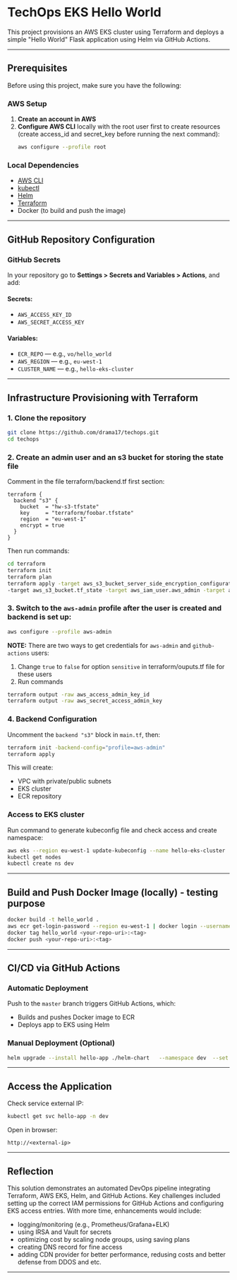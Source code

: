 # TechOps EKS Hello World

This project provisions an AWS EKS cluster using Terraform and deploys a simple "Hello World" Flask application using Helm via GitHub Actions.

---

## Prerequisites

Before using this project, make sure you have the following:

### AWS Setup

1. **Create an account in AWS**
2. **Configure AWS CLI** locally with the root user first to create resources (create access_id and secret_key before running the next command):
   ```sh
   aws configure --profile root
   ```

### Local Dependencies

- [AWS CLI](https://docs.aws.amazon.com/cli/latest/userguide/install-cliv2.html)
- [kubectl](https://kubernetes.io/docs/tasks/tools/)
- [Helm](https://helm.sh/docs/intro/install/)
- [Terraform](https://developer.hashicorp.com/terraform/downloads)
- Docker (to build and push the image)

---

## GitHub Repository Configuration

### GitHub Secrets

In your repository go to **Settings > Secrets and Variables > Actions**, and add:

#### Secrets:
- `AWS_ACCESS_KEY_ID`
- `AWS_SECRET_ACCESS_KEY`

#### Variables:
- `ECR_REPO` — e.g., `vo/hello_world`
- `AWS_REGION` — e.g., `eu-west-1`
- `CLUSTER_NAME` — e.g., `hello-eks-cluster`

---

## Infrastructure Provisioning with Terraform

### 1. Clone the repository

```bash
git clone https://github.com/drama17/techops.git
cd techops
```

### 2. Create an admin user and an s3 bucket for storing the state file

Comment in the file terraform/backend.tf first section:
```
terraform {
  backend "s3" {
    bucket  = "hw-s3-tfstate"
    key     = "terraform/foobar.tfstate"
    region  = "eu-west-1"
    encrypt = true
  }
}
```
Then run commands:
```bash
cd terraform
terraform init
terraform plan
terraform apply -target aws_s3_bucket_server_side_encryption_configuration.tf_state -target aws_s3_bucket_versioning.tf_state \
-target aws_s3_bucket.tf_state -target aws_iam_user.aws_admin -target aws_iam_user_policy.aws_admin_policy -target aws_iam_access_key.aws_admin
```

### 3. **Switch to the `aws-admin` profile** after the user is created and backend is set up:
```sh
aws configure --profile aws-admin
```
**NOTE:** There are two ways to get credentials for `aws-admin` and `github-actions` users:
  1) Change `true` to `false` for option `sensitive` in terraform/ouputs.tf file for these users
  2) Run commands
  ```bash
  terraform output -raw aws_access_admin_key_id
  terraform output -raw aws_secret_access_admin_key
  ```

### 4. Backend Configuration

Uncomment the `backend "s3"` block in `main.tf`, then:

```bash
terraform init -backend-config="profile=aws-admin"
terraform apply
```

This will create:
- VPC with private/public subnets
- EKS cluster
- ECR repository

### Access to EKS cluster

Run command to generate kubeconfig file and check access and create namespace:
```bash
aws eks --region eu-west-1 update-kubeconfig --name hello-eks-cluster
kubectl get nodes
kubectl create ns dev
```

---

## Build and Push Docker Image (locally) - testing purpose

```bash
docker build -t hello_world .
aws ecr get-login-password --region eu-west-1 | docker login --username AWS --password-stdin <your-account>.dkr.ecr.eu-west-1.amazonaws.com
docker tag hello_world <your-repo-uri>:<tag>
docker push <your-repo-uri>:<tag>
```

---

## CI/CD via GitHub Actions

### Automatic Deployment

Push to the `master` branch triggers GitHub Actions, which:

- Builds and pushes Docker image to ECR
- Deploys app to EKS using Helm

### Manual Deployment (Optional)

```bash
helm upgrade --install hello-app ./helm-chart   --namespace dev  --set image.repository=<your-repo-uri>   --set image.tag=<tag>
```

---

## Access the Application

Check service external IP:

```bash
kubectl get svc hello-app -n dev
```

Open in browser:

```
http://<external-ip>
```

---

## Reflection

This solution demonstrates an automated DevOps pipeline integrating Terraform, AWS EKS, Helm, and GitHub Actions. 
Key challenges included setting up the correct IAM permissions for GitHub Actions and configuring EKS access entries. 
With more time, enhancements would include:
 - logging/monitoring (e.g., Prometheus/Grafana+ELK)
 - using IRSA and Vault for secrets
 - optimizing cost by scaling node groups, using saving plans
 - creating DNS record for fine access
 - adding CDN provider for better performance, redusing costs and better defense from DDOS and etc.

---
